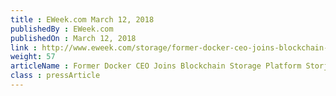 ```yaml
---
title : EWeek.com March 12, 2018
publishedBy : EWeek.com
publishedOn : March 12, 2018
link : http://www.eweek.com/storage/former-docker-ceo-joins-blockchain-storage-platform-storj-labs
weight: 57
articleName : ​Former Docker CEO Joins Blockchain Storage Platform Storj Labs
class : pressArticle
---
```

